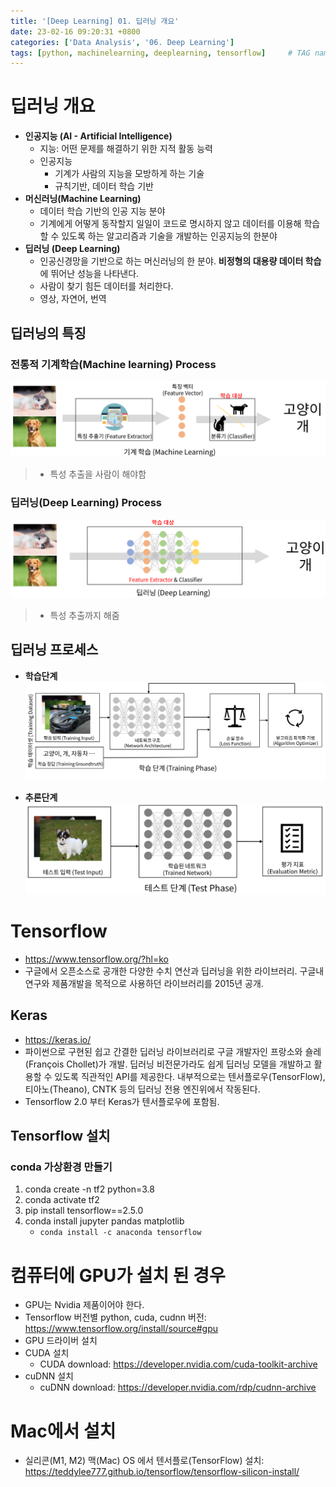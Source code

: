 ```yaml
---
title: '[Deep Learning] 01. 딥러닝 개요'
date: 23-02-16 09:20:31 +0800
categories: ['Data Analysis', '06. Deep Learning']
tags: [python, machinelearning, deeplearning, tensorflow]     # TAG names should always be lowercase
---
```


# 딥러닝 개요
- **인공지능 (AI - Artificial Intelligence)**
    - 지능: 어떤 문제를 해결하기 위한 지적 활동 능력
    - 인공지능
        - 기계가 사람의 지능을 모방하게 하는 기술
        - 규칙기반, 데이터 학습 기반
- **머신러닝(Machine Learning)**
    - 데이터 학습 기반의 인공 지능 분야
    - 기계에게 어떻게 동작할지 일일이 코드로 명시하지 않고 데이터를 이용해 학습할 수 있도록 하는 알고리즘과 기술을 개발하는 인공지능의 한분야
- **딥러닝 (Deep Learning)**
    - 인공신경망을 기반으로 하는 머신러닝의 한 분야. **비정형의 대용량 데이터 학습**에 뛰어난 성능을 나타낸다. 
    - 사람이 찾기 힘든 데이터를 처리한다.
    - 영상, 자연어, 번역

## 딥러닝의 특징
### 전통적 기계학습(Machine learning) Process
![Alt text](../../../assets/img/playdata/07_deep_learning/01-03.png)

> - 특성 추출을 사람이 해야함

### 딥러닝(Deep Learning) Process
![Alt text](../../../assets/img/playdata/07_deep_learning/01-04.png)

> - 특성 추출까지 해줌

## 딥러닝 프로세스

- **학습단계**
![Alt text](../../../assets/img/playdata/07_deep_learning/01-01.png)

- **추론단계**
![Alt text](../../../assets/img/playdata/07_deep_learning/01-02.png)

# Tensorflow
- <https://www.tensorflow.org/?hl=ko>
- 구글에서 오픈소스로 공개한 다양한 수치 연산과 딥러닝을 위한 라이브러리. 구글내 연구와 제품개발을 목적으로 사용하던 라이브러리를 2015년 공개.

## Keras
- <https://keras.io/>
- 파이썬으로 구현된 쉽고 간결한 딥러닝 라이브러리로 구글 개발자인 프랑소와 숄레(François Chollet)가 개발. 딥러닝 비전문가라도 쉽게 딥러닝 모델을 개발하고 활용할 수 있도록 직관적인 API를 제공한다. 내부적으로는 텐서플로우(TensorFlow), 티아노(Theano), CNTK 등의 딥러닝 전용 엔진위에서 작동된다. 
- Tensorflow 2.0 부터 Keras가 텐서플로우에 포함됨.

## Tensorflow 설치

### conda 가상환경 만들기
1. conda create -n tf2 python=3.8
2. conda activate tf2
3. pip install tensorflow==2.5.0
4. conda install jupyter pandas matplotlib
    - `conda install -c anaconda tensorflow`

# 컴퓨터에 GPU가 설치 된 경우
- GPU는 Nvidia 제품이어야 한다.
- Tensorflow 버전별 python, cuda, cudnn 버전: <https://www.tensorflow.org/install/source#gpu>
- GPU 드라이버 설치
- CUDA 설치
    - CUDA download: <https://developer.nvidia.com/cuda-toolkit-archive>
- cuDNN 설치    
    - cuDNN download: <https://developer.nvidia.com/rdp/cudnn-archive>

# Mac에서 설치
- 실리콘(M1, M2) 맥(Mac) OS 에서 텐서플로(TensorFlow) 설치: <https://teddylee777.github.io/tensorflow/tensorflow-silicon-install/>